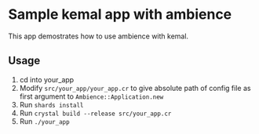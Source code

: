 # Sample kemal app with ambience

This app demostrates how to use ambience with kemal.

## Usage

1. cd into your_app
2. Modify  `src/your_app/your_app.cr` to give absolute path of config
   file as first argument to `Ambience::Application.new`
3. Run `shards install`
4. Run `crystal build --release src/your_app.cr`
5. Run `./your_app`

